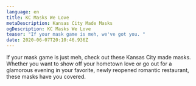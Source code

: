 ```yaml
---
language: en
title: KC Masks We Love
metaDescription: Kansas City Made Masks
ogDescription: KC Masks We Love
teaser: "If your mask game is meh, we've got you. "
date: 2020-06-07T20:10:46.936Z
---
```

If your mask game is just meh, check out these Kansas City made masks. Whether you want to show off your hometown love or go out for a glamorous evening in your favorite, newly reopened romantic restaurant, these masks have you covered.
<p>


<script src="https://apps.elfsight.com/p/platform.js" defer></script>
<div class="elfsight-app-b9ffcbcd-b5ad-45e1-b0a6-63ebe4ea1b33"; margin: auto; ></div>
